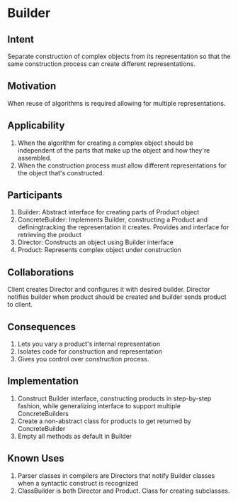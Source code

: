 # Builder

## Intent
Separate construction of complex objects from its representation so that the same construction process can create different representations.

## Motivation
When reuse of algorithms is required allowing for multiple representations.

## Applicability
1. When the algorithm for creating a complex object should be independent of the parts that make up the object and how they're assembled.
2. When the construction process must allow different representations for the object that's constructed.

## Participants
1. Builder: Abstract interface for creating parts of Product object
2. ConcreteBuilder: Implements Builder, constructing a Product and definingtracking the representation it creates. Provides and interface for retrieving the product
3. Director: Constructs an object using Builder interface
4. Product: Represents complex object under construction

## Collaborations
Client creates Director and configures it with desired builder. Director notifies builder when product should be created and builder sends product to client.

## Consequences
1. Lets you vary a product's internal representation
2. Isolates code for construction and representation
3. Gives you control over construction process.

## Implementation
1. Construct Builder interface, constructing products in step-by-step fashion, while generalizing interface to support multiple ConcreteBuilders
2. Create a non-abstract class for products to get returned by ConcreteBuilder
3. Empty all methods as default in Builder

## Known Uses
1. Parser classes in compilers are Directors that notify Builder classes when a syntactic construct is recognized
2. ClassBuilder is both Director and Product. Class for creating subclasses.